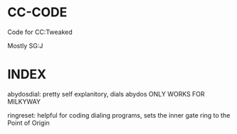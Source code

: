# CC-CODE
Code for CC:Tweaked

Mostly SG:J

# INDEX
abydosdial: pretty self explanitory, dials abydos ONLY WORKS FOR MILKYWAY

ringreset: helpful for coding dialing programs, sets the inner gate ring to the Point of Origin
